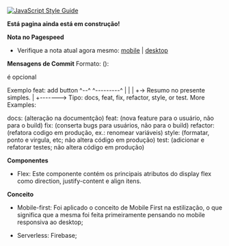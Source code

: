 [![JavaScript Style Guide](https://img.shields.io/badge/code_style-standard-brightgreen.svg)](https://standardjs.com)

**Está pagina ainda está em construção!**


**Nota no Pagespeed**
- Verifique a nota atual agora mesmo: [mobile](#) | [desktop](#)

**Mensagens de Commit**
Formato: <type>(<scope>): <subject>

<scope> é opcional

Exemplo
feat: add button
^--^  ^---------^
|     |
|     +-> Resumo no presente simples.
|
+-------> Tipo: docs, feat, fix, refactor, style, or test.
More Examples:

docs: (alteração na documentção)
feat: (nova feature para o usuário, não para o build)
fix: (conserta bugs para usuários, não para o build)
refactor: (refatora codigo em produção, ex.: renomear variáveis)
style: (formatar, ponto e virgula, etc; não altera código em produção)
test: (adicionar e refatorar testes; não altera código em produção)


**Componentes**
- Flex: Este componente contém os principais atributos do display flex como direction, justify-content e align itens.


**Conceito**
- Mobile-first: Foi aplicado o conceito de Mobile First na estilização, o que significa que a mesma foi feita primeiramente pensando no mobile responsiva ao desktop;

- Serverless: Firebase;